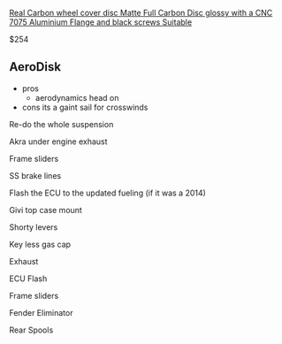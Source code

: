 <!-- C:\Users\razer\Desktop\walkerrh.github.io\SCROLLS_FOLDER\MOTORSPORTS\MODIFICATIONS\aero_disk.md -->






[Real Carbon wheel cover disc Matte Full Carbon Disc glossy with a CNC 7075 Aluminium Flange and black screws Suitable](https://www.aliexpress.us/item/3256803187358149.html?src=google&src=google&albch=shopping&acnt=708-803-3821&slnk=&plac=&mtctp=&albbt=Google_7_shopping&gclsrc=aw.ds&albagn=888888&isSmbAutoCall=false&needSmbHouyi=false&src=google&albch=shopping&acnt=708-803-3821&slnk=&plac=&mtctp=&albbt=Google_7_shopping&gclsrc=aw.ds&albagn=888888&ds_e_adid=&ds_e_matchtype=&ds_e_device=c&ds_e_network=x&ds_e_product_group_id=&ds_e_product_id=en3256803187358149&ds_e_product_merchant_id=101104503&ds_e_product_country=US&ds_e_product_language=en&ds_e_product_channel=online&ds_e_product_store_id=&ds_url_v=2&albcp=19108282527&albag=&isSmbAutoCall=false&needSmbHouyi=false&gad_source=1&gclid=CjwKCAjw4f6zBhBVEiwATEHFVqQqkXducPJ40MKNo2EecNbCPOp7mhOSaejPUs_6E4B1qdS0WeRPWRoCKAcQAvD_BwE&aff_fcid=1543e0c534aa4ac4b24fa9e292e69ef1-1719682970877-00827-UneMJZVf&aff_fsk=UneMJZVf&aff_platform=aaf&sk=UneMJZVf&aff_trace_key=1543e0c534aa4ac4b24fa9e292e69ef1-1719682970877-00827-UneMJZVf&terminal_id=dafd998994674bf5b55f82eb5a75b609&afSmartRedirect=n&gatewayAdapt=glo2usa)

$254


## AeroDisk
- pros
    - aerodynamics head on
- cons
    its a gaint sail for crosswinds



Re-do the whole suspension

Akra under engine exhaust

Frame sliders

SS brake lines

Flash the ECU to the updated fueling (if it was a 2014)

Givi top case mount

Shorty levers

Key less gas cap

Exhaust

ECU Flash

Frame sliders

Fender Eliminator

Rear Spools